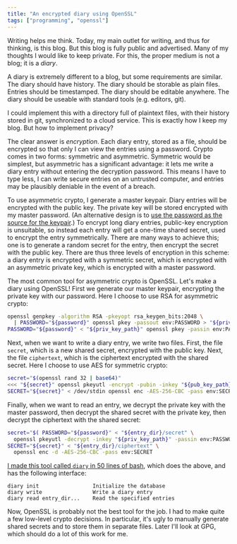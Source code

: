 ```yaml
---
title: "An encrypted diary using OpenSSL"
tags: ["programming", "openssl"]
---
```


Writing helps me think.
Today, my main outlet for writing, and thus for thinking, is this blog.
But this blog is fully public and advertised.
Many of my thoughts I would like to keep private.
For this, the proper medium is not a blog; it is a _diary_.

A diary is extremely different to a blog,
but some requirements are similar.
The diary should have history.
The diary should be storable as plain files.
Entries should be timestamped.
The diary should be editable anywhere.
The diary should be useable with standard tools (e.g. editors, git).

I could implement this with a directory full of plaintext files,
with their history stored in git,
synchronized to a cloud service.
This is exactly how I keep my blog.
But how to implement privacy?

The clear answer is _encryption_.
Each diary entry, stored as a file, should be encrypted
so that only I can view the entries using a password.
Crypto comes in two forms: symmetric and asymmetric.
Symmetric would be simplest,
but asymmetric has a significant advantage:
it lets me write a diary entry without entering the decryption password.
This means I have to type less,
I can write secure entries on an untrusted computer,
and entries may be plausibly deniable in the event of a breach.

To use asymmetric crypto,
I generate a master keypair.
Diary entries will be encrypted with the public key.
The private key will be stored encrypted with my master password.
(An alternative design is to
[use the password as the source for the keypair](/2017/03/24/your-password-is-the-private-key-so-what-is-the-public-key/).)
To encrypt long diary entries,
public-key encryption is unsuitable,
so instead each entry will get a one-time shared secret,
used to encrypt the entry symmetrically.
There are many ways to achieve this;
one is to generate a random secret for the entry,
then encrypt the secret with the public key.
There are thus three levels of encryption in this scheme:
a diary entry is encrypted with a symmetric secret,
which is encrypted with an asymmetric private key,
which is encrypted with a master password.

The most common tool for asymmetric crypto is OpenSSL.
Let's make a diary using OpenSSL!
First we generate our master keypair,
encrypting the private key with our password.
Here I choose to use RSA for asymmetric crypto:

```bash
openssl genpkey -algorithm RSA -pkeyopt rsa_keygen_bits:2048 \
  | PASSWORD="${password}" openssl pkey -passout env:PASSWORD > "${priv_key_path}"
PASSWORD="${password}" < "${priv_key_path}" openssl pkey -passin env:PASSWORD -pubout > "${pub_key_path}"
```

Next, when we want to write a diary entry,
we write two files.
First, the file `secret`, which is a new shared secret, encrypted with the public key.
Next, the file `ciphertext`, which is the ciphertext encrypted with the shared secret.
Here I choose to use AES for symmetric crypto:

```bash
secret="$(openssl rand 32 | base64)"
<<< "${secret}" openssl pkeyutl -encrypt -pubin -inkey "${pub_key_path}" > "${entry_dir}/secret"
SECRET="${secret}" < /dev/stdin openssl enc -AES-256-CBC -pass env:SECRET > "${entry_dir}/ciphertext"
```

Finally, when we want to read an entry,
we decrypt the private key with the master password,
then decrypt the shared secret with the private key,
then decrypt the ciphertext with the shared secret:

```bash
secret="$( PASSWORD="${password}" < "${entry_dir}/secret" \
  openssl pkeyutl -decrypt -inkey "${priv_key_path}" -passin env:PASSWORD )"
SECRET="${secret}" < "${entry_dir}/ciphertext" \
  openssl enc -d -AES-256-CBC -pass env:SECRET
```

[I made this tool called `diary` in 50 lines of bash](https://github.com/jameshfisher/diary-openssl/blob/master/diary.sh),
which does the above,
and has the following interface:

```
diary init                 Initialize the database
diary write                Write a diary entry
diary read entry_dir...    Read the specified entries
```

Now, OpenSSL is probably not the best tool for the job.
I had to make quite a few low-level crypto decisions.
In particular, it's ugly to manually generate shared secrets
and to store them in separate files.
Later I'll look at GPG, which should do a lot of this work for me.

